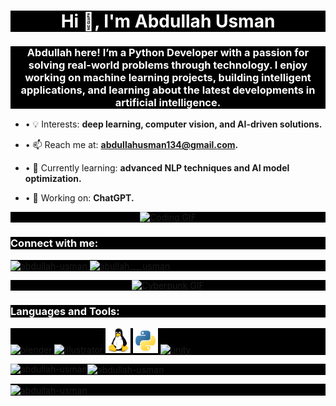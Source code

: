 <h1 align="center" style="color: white; background-color: black;">Hi 👋, I'm Abdullah Usman</h1>
<h3 align="center" style="color: white; background-color: black;">Abdullah here! I’m a Python Developer with a passion for solving real-world problems through technology. I enjoy working on machine learning projects, building intelligent applications, and learning about the latest developments in artificial intelligence.</h3>

- • 💡 Interests: **deep learning, computer vision, and AI-driven solutions.**

- • 📫 Reach me at: **abdullahusman134@gmail.com.**

- • 🌱 Currently learning: **advanced NLP techniques and AI model optimization.**

- • 🔭 Working on: **ChatGPT.**

<div align="center" style="background-color: black;">
    <img src="https://media.tenor.com/GfSX-u7VGM4AAAAM/coding.gif" alt="Coding GIF" width="400"/>
</div>

<h3 align="left" style="color: white; background-color: black;">Connect with me:</h3>
<p align="left" style="background-color: black;">
<a href="https://linkedin.com/in/abdullah-usman" target="blank">
    <img align="center" src="https://raw.githubusercontent.com/rahuldkjain/github-profile-readme-generator/master/src/images/icons/Social/linked-in-alt.svg" alt="abdullah-usman" height="30" width="40" />
</a>
<a href="https://instagram.com/abullah.__.usman" target="blank">
    <img align="center" src="https://raw.githubusercontent.com/rahuldkjain/github-profile-readme-generator/master/src/images/icons/Social/instagram.svg" alt="abullah.__.usman" height="30" width="40" />
</a>
</p>

<div align="center" style="background-color: black;">
    <img src="https://camo.githubusercontent.com/2bfa46753cedcb15a45cef893f56788349fe2ce3cfab2340ffa718358042b44e/68747470733a2f2f692e67697068792e636f6d2f6d656469612f76312e59326c6b505463354d4749334e6a4578626a63336258686c634735704d6a6868635442684d585135595739354e6d397159324a7863446b34643268315a58677a4d6e55325a695a6c634431324d563970626e526c636d35686246396e61575a66596e6c666157516d593351395a772f31334749416c34523231594c67512f67697068792e676966" alt="Cyberpunk GIF" width="400"/>
</div>

<h3 align="left" style="color: white; background-color: black;">Languages and Tools:</h3>
<p align="left" style="background-color: black;"> 
    <a href="https://www.blender.org/" target="_blank" rel="noreferrer"> 
        <img src="https://download.blender.org/branding/community/blender_community_badge_white.svg" alt="blender" width="40" height="40"/> 
    </a> 
    <a href="https://www.adobe.com/in/products/illustrator.html" target="_blank" rel="noreferrer"> 
        <img src="https://www.vectorlogo.zone/logos/adobe_illustrator/adobe_illustrator-icon.svg" alt="illustrator" width="40" height="40"/> 
    </a> 
    <a href="https://www.linux.org/" target="_blank" rel="noreferrer"> 
        <img src="https://raw.githubusercontent.com/devicons/devicon/master/icons/linux/linux-original.svg" alt="linux" width="40" height="40"/> 
    </a> 
    <a href="https://www.python.org" target="_blank" rel="noreferrer"> 
        <img src="https://raw.githubusercontent.com/devicons/devicon/master/icons/python/python-original.svg" alt="python" width="40" height="40"/> 
    </a> 
    <a href="https://unity.com/" target="_blank" rel="noreferrer"> 
        <img src="https://www.vectorlogo.zone/logos/unity3d/unity3d-icon.svg" alt="unity" width="40" height="40"/> 
    </a> 
</p>

<p style="background-color: black;">
    <img align="left" src="https://github-readme-stats.vercel.app/api/top-langs?username=abdullah-usman&show_icons=true&locale=en&layout=compact&theme=radical" alt="abdullah-usman" />
</p>

<p style="background-color: black;">
    <img align="center" src="https://github-readme-stats.vercel.app/api?username=abdullah-usman&show_icons=true&locale=en&theme=radical" alt="abdullah-usman" />
</p>

<p style="background-color: black;">
    <img align="center" src="https://github-readme-streak-stats.herokuapp.com/?user=abdullah-usman&theme=radical" alt="abdullah-usman" />
</p>
